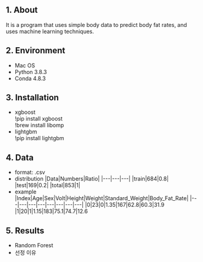 ## 1. About
It is a program that uses simple body data to predict body fat rates, and uses machine learning techniques.

## 2. Environment
- Mac OS
- Python 3.8.3
- Conda 4.8.3

## 3. Installation
- xgboost<br/>
        !pip install xgboost<br/>
        !brew install libomp
- lightgbm<br/>
        !pip install lightgbm

## 4. Data
- format: .csv<br/>
- distribution
|Data|Numbers|Ratio|
|---|---|---|
|train|684|0.8|
|test|169|0.2|
|total|853|1|
- example
|Index|Age|Sex|Volt|Height|Weight|Standard_Weight|Body_Fat_Rate|
|---|---|---|---|---|---|---|---|
|0|23|0|1.35|167|62.8|60.3|31.9
|1|20|1|1.15|183|75.1|74.7|12.6

## 5. Results
- Random Forest
- 선정 이유